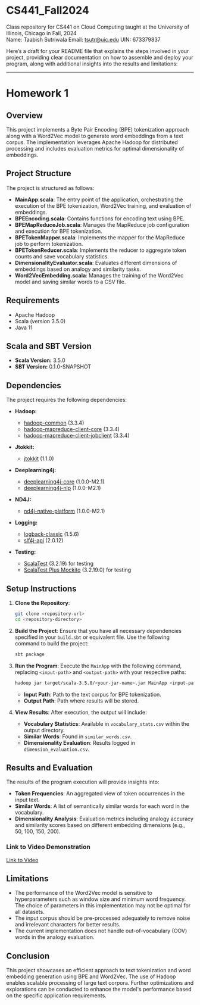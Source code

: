# CS441_Fall2024
Class repository for CS441 on Cloud Computing taught at the University of Illinois, Chicago in Fall, 2024 <br>
Name: Taabish Sutriwala
Email: tsutr@uic.edu
UIN: 673379837

Here’s a draft for your README file that explains the steps involved in your project, providing clear documentation on how to assemble and deploy your program, along with additional insights into the results and limitations:

---

# Homework 1

## Overview
This project implements a Byte Pair Encoding (BPE) tokenization approach along with a Word2Vec model to generate word embeddings from a text corpus. The implementation leverages Apache Hadoop for distributed processing and includes evaluation metrics for optimal dimensionality of embeddings.

## Project Structure
The project is structured as follows:
- **MainApp.scala**: The entry point of the application, orchestrating the execution of the BPE tokenization, Word2Vec training, and evaluation of embeddings.
- **BPEEncoding.scala**: Contains functions for encoding text using BPE.
- **BPEMapReduceJob.scala**: Manages the MapReduce job configuration and execution for BPE tokenization.
- **BPETokenMapper.scala**: Implements the mapper for the MapReduce job to perform tokenization.
- **BPETokenReducer.scala**: Implements the reducer to aggregate token counts and save vocabulary statistics.
- **DimensionalityEvaluator.scala**: Evaluates different dimensions of embeddings based on analogy and similarity tasks.
- **Word2VecEmbedding.scala**: Manages the training of the Word2Vec model and saving similar words to a CSV file.

## Requirements
- Apache Hadoop
- Scala (version 3.5.0)
- Java 11

## Scala and SBT Version
- **Scala Version:** 3.5.0
- **SBT Version:** 0.1.0-SNAPSHOT

## Dependencies
The project requires the following dependencies:

- **Hadoop:**
  - [hadoop-common](https://mvnrepository.com/artifact/org.apache.hadoop/hadoop-common) (3.3.4)
  - [hadoop-mapreduce-client-core](https://mvnrepository.com/artifact/org.apache.hadoop/hadoop-mapreduce-client-core) (3.3.4)
  - [hadoop-mapreduce-client-jobclient](https://mvnrepository.com/artifact/org.apache.hadoop/hadoop-mapreduce-client-jobclient) (3.3.4)

- **Jtokkit:**
  - [jtokkit](https://mvnrepository.com/artifact/com.knuddels/jtokkit) (1.1.0)

- **Deeplearning4j:**
  - [deeplearning4j-core](https://mvnrepository.com/artifact/org.deeplearning4j/deeplearning4j-core) (1.0.0-M2.1)
  - [deeplearning4j-nlp](https://mvnrepository.com/artifact/org.deeplearning4j/deeplearning4j-nlp) (1.0.0-M2.1)

- **ND4J:**
  - [nd4j-native-platform](https://mvnrepository.com/artifact/org.nd4j/nd4j-native-platform) (1.0.0-M2.1)

- **Logging:**
  - [logback-classic](https://mvnrepository.com/artifact/ch.qos.logback/logback-classic) (1.5.6)
  - [slf4j-api](https://mvnrepository.com/artifact/org.slf4j/slf4j-api) (2.0.12)

- **Testing:**
  - [ScalaTest](https://mvnrepository.com/artifact/org.scalatest/scalatest) (3.2.19) for testing
  - [ScalaTest Plus Mockito](https://mvnrepository.com/artifact/org.scalatestplus/mockito-5-12) (3.2.19.0) for testing

## Setup Instructions
1. **Clone the Repository**:
   ```bash
   git clone <repository-url>
   cd <repository-directory>
   ```

2. **Build the Project**: 
   Ensure that you have all necessary dependencies specified in your `build.sbt` or equivalent file. Use the following command to build the project:
   ```bash
   sbt package
   ```

3. **Run the Program**:
   Execute the `MainApp` with the following command, replacing `<input-path>` and `<output-path>` with your respective paths:
   ```bash
   hadoop jar target/scala-3.5.0/<your-jar-name>.jar MainApp <input-path> <output-path>
   ```
   - **Input Path**: Path to the text corpus for BPE tokenization.
   - **Output Path**: Path where results will be stored.

4. **View Results**:
   After execution, the output will include:
   - **Vocabulary Statistics**: Available in `vocabulary_stats.csv` within the output directory.
   - **Similar Words**: Found in `similar_words.csv`.
   - **Dimensionality Evaluation**: Results logged in `dimension_evaluation.csv`.

## Results and Evaluation
The results of the program execution will provide insights into:
- **Token Frequencies**: An aggregated view of token occurrences in the input text.
- **Similar Words**: A list of semantically similar words for each word in the vocabulary.
- **Dimensionality Analysis**: Evaluation metrics including analogy accuracy and similarity scores based on different embedding dimensions (e.g., 50, 100, 150, 200).

### Link to Video Demonstration
[Link to Video](<insert-video-link-here>)

## Limitations
- The performance of the Word2Vec model is sensitive to hyperparameters such as window size and minimum word frequency. The choice of parameters in this implementation may not be optimal for all datasets.
- The input corpus should be pre-processed adequately to remove noise and irrelevant characters for better results.
- The current implementation does not handle out-of-vocabulary (OOV) words in the analogy evaluation.

## Conclusion
This project showcases an efficient approach to text tokenization and word embedding generation using BPE and Word2Vec. The use of Hadoop enables scalable processing of large text corpora. Further optimizations and explorations can be conducted to enhance the model's performance based on the specific application requirements.
